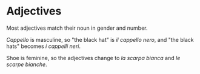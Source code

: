 # Adjectives

Most adjectives match their noun in gender and number. 

*Cappello* is masculine, so "the black hat" is *il cappello nero*, and "the black hats" becomes *i cappelli neri*. 

Shoe is feminine, so the adjectives change to *la scarpa bianca* and *le
scarpe bianche*.


